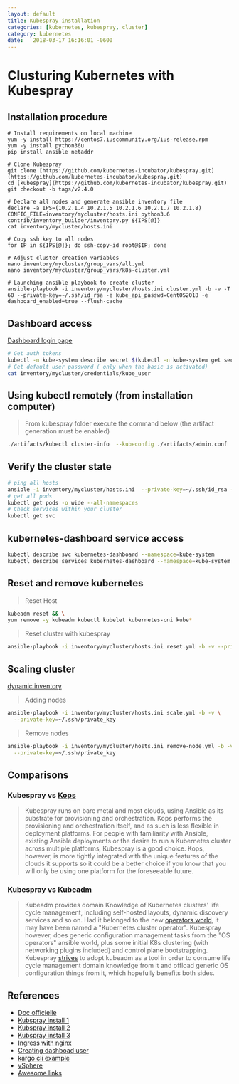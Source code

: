 ```yaml
---
layout: default
title: Kubespray installation
categories: [kubernetes, kubespray, cluster]
category: kubernetes
date:   2018-03-17 16:16:01 -0600
---
```

# Clusturing Kubernetes with Kubespray

## Installation procedure

```ssh
# Install requirements on local machine
yum -y install https://centos7.iuscommunity.org/ius-release.rpm
yum -y install python36u
pip install ansible netaddr

# Clone Kubespray
git clone [https://github.com/kubernetes-incubator/kubespray.git](https://github.com/kubernetes-incubator/kubespray.git)
cd [kubespray](https://github.com/kubernetes-incubator/kubespray.git)
git checkout -b tags/v2.4.0

# Declare all nodes and generate ansible inventory file
declare -a IPS=(10.2.1.4 10.2.1.5 10.2.1.6 10.2.1.7 10.2.1.8)
CONFIG_FILE=inventory/mycluster/hosts.ini python3.6 contrib/inventory_builder/inventory.py ${IPS[@]}
cat inventory/mycluster/hosts.ini

# Copy ssh key to all nodes
for IP in ${IPS[@]}; do ssh-copy-id root@$IP; done

# Adjust cluster creation variables
nano inventory/mycluster/group_vars/all.yml
nano inventory/mycluster/group_vars/k8s-cluster.yml

# Launching ansible playbook to create cluster
ansible-playbook -i inventory/mycluster/hosts.ini cluster.yml -b -v -T 60 --private-key=~/.ssh/id_rsa -e kube_api_passwd=CentOS2018 -e dashboard_enabled=true --flush-cache
```

## Dashboard access

[Dashboard login page](https://10.2.1.5:6443/api/v1/namespaces/kube-system/services/https:kubernetes-dashboard:/proxy/#!/login)

```sh
# Get auth tokens
kubectl -n kube-system describe secret $(kubectl -n kube-system get secret | grep kube_user | awk '{print $1}')
# Get default user password ( only when the basic is activated)
cat inventory/mycluster/credentials/kube_user
```

## Using kubectl remotely (from installation computer)

> From kubespray folder execute the command below (the artifact generation must be enabled)

```sh
./artifacts/kubectl cluster-info  --kubeconfig ./artifacts/admin.conf
```

## Verify the cluster state

```sh
# ping all hosts
ansible -i inventory/mycluster/hosts.ini  --private-key=~/.ssh/id_rsa -m ping -vvvv all
# get all pods
kubectl get pods -o wide --all-namespaces
# Check services within your cluster
kubectl get svc
```

## kubernetes-dashboard service access

```sh
kubectl describe svc kubernetes-dashboard --namespace=kube-system
kubectl describe services kubernetes-dashboard --namespace=kube-system | grep NodePort
```

## Reset and remove kubernetes

> Reset Host

```sh
kubeadm reset && \
yum remove -y kubeadm kubectl kubelet kubernetes-cni kube*
```

> Reset cluster with kubespray

```sh
ansible-playbook -i inventory/mycluster/hosts.ini reset.yml -b -v --private-key=~/.ssh/id_rsa
```

## Scaling cluster

[dynamic inventory](https://docs.ansible.com/ansible/intro_dynamic_inventory.html)

> Adding nodes

```sh
ansible-playbook -i inventory/mycluster/hosts.ini scale.yml -b -v \
  --private-key=~/.ssh/private_key
```

> Remove nodes

```sh
ansible-playbook -i inventory/mycluster/hosts.ini remove-node.yml -b -v \
  --private-key=~/.ssh/private_key
```

## Comparisons

### Kubespray vs [Kops](https://github.com/kubernetes/kops)

>Kubespray runs on bare metal and most clouds, using Ansible as its substrate for
provisioning and orchestration. Kops performs the provisioning and orchestration
itself, and as such is less flexible in deployment platforms. For people with
familiarity with Ansible, existing Ansible deployments or the desire to run a
Kubernetes cluster across multiple platforms, Kubespray is a good choice. Kops,
however, is more tightly integrated with the unique features of the clouds it
supports so it could be a better choice if you know that you will only be using
one platform for the foreseeable future.

### Kubespray vs [Kubeadm](https://github.com/kubernetes/kubeadm)

>Kubeadm provides domain Knowledge of Kubernetes clusters' life cycle
management, including self-hosted layouts, dynamic discovery services and so
on. Had it belonged to the new [operators world](https://coreos.com/blog/introducing-operators.html),
it may have been named a "Kubernetes cluster operator". Kubespray however,
does generic configuration management tasks from the "OS operators" ansible
world, plus some initial K8s clustering (with networking plugins included) and
control plane bootstrapping. Kubespray [strives](https://github.com/kubernetes-incubator/kubespray/issues/553)
to adopt kubeadm as a tool in order to consume life cycle management domain
knowledge from it and offload generic OS configuration things from it, which
hopefully benefits both sides.

## References

- [Doc officielle](https://github.com/kubernetes-incubator/kubespray)
- [Kubspray install 1](https://dickingwithdocker.com/2017/08/deploying-kubernetes-vms-kubespray)
- [Kubspray install 2](https://linode.com/docs/applications/containers/deploy-minio-on-kubernetes-using-kubespray-and-ansible)
- [Kubspray install 3](https://blog.zwindler.fr/2017/12/05/installer-kubernetes-kubespray-ansible/)
- [Ingress with nginx](https://medium.com/@olegsmetanin/how-to-setup-baremetal-kubernetes-cluster-with-kubespray-and-deploy-ingress-controller-with-170cdb5ac50d)
- [Creating dashboad user](https://github.com/kubernetes/dashboard/wiki/Creating-sample-user)
- [kargo  cli example](https://asciinema.org/a/065mhh5pzmxcwxgp6evebarvd?speed=4)
- [vSphere](https://github.com/kubernetes-incubator/kubespray/blob/master/docs/vsphere.md)
- [Awesome links](https://ramitsurana.github.io/awesome-kubernetes/)

[helm]:https://docs.helm.sh